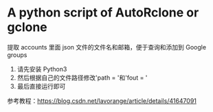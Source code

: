 # A python script of AutoRclone or gclone
提取 accounts 里面  json 文件的文件名和邮箱，便于查询和添加到 Google groups
1. 请先安装 Python3
2. 然后根据自己的文件路径修改'path = '和'fout = '
3. 最后直接运行即可

参考教程：https://blog.csdn.net/lavorange/article/details/41647091

